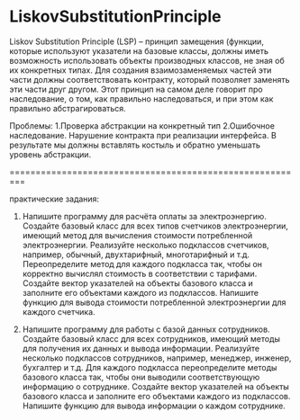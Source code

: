 # LiskovSubstitutionPrinciple

Liskov Substitution Principle (LSP) – принцип замещения (функции, которые используют указатели на базовые классы, должны иметь возможность использовать объекты производных классов, не зная об их конкретных типах. Для создания взаимозаменяемых частей эти части должны соответствовать контракту, который позволяет заменять эти части друг другом. Этот принцип на самом деле говорит про наследование, о том, как правильно наследоваться, и при этом как правильно абстрагироваться.

Проблемы:
1.Проверка абстракции на конкретный тип
2.Ошибочное наследование. Нарушение контракта при реализации интерфейса.
В результате мы должны вставлять костыль и обратно уменьшать уровень абстракции.

=========================================================

практические задания:

1. Напишите программу для расчёта оплаты за электроэнергию. Создайте базовый класс для всех типов счетчиков электроэнергии, имеющий метод для вычисления стоимости потребленной электроэнергии. Реализуйте несколько подклассов счетчиков, например, обычный, двухтарифный, многотарифный и т.д. Переопределите метод для каждого подкласса так, чтобы он корректно вычислял стоимость в соответствии с тарифами. Создайте вектор указателей на объекты базового класса и заполните его объектами каждого из подклассов. Напишите функцию для вывода стоимости потребленной электроэнергии для каждого счетчика.

2. Напишите программу для работы с базой данных сотрудников. Создайте базовый класс для всех сотрудников, имеющий методы для получения их данных и вывода информации. Реализуйте несколько подклассов сотрудников, например, менеджер, инженер, бухгалтер и т.д. Для каждого подкласса переопределите методы базового класса так, чтобы они выводили соответствующую информацию о сотруднике. Создайте вектор указателей на объекты базового класса и заполните его объектами каждого из подклассов. Напишите функцию для вывода информации о каждом сотруднике.
